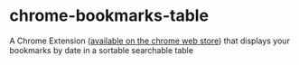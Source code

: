 # chrome-bookmarks-table
A Chrome Extension ([available on the chrome web store](https://chrome.google.com/webstore/detail/bookmarks-table/eaabmhkokgaboihbikohlooneokghmcp)) that displays your bookmarks by date in a sortable searchable table
